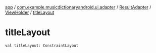 [app](../../../index.md) / [com.example.musicdictionaryandroid.ui.adapter](../../index.md) / [ResultAdapter](../index.md) / [ViewHolder](index.md) / [titleLayout](./title-layout.md)

# titleLayout

`val titleLayout: ConstraintLayout`